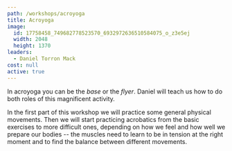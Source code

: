 ```yaml
---
path: /workshops/acroyoga
title: Acroyoga
image:
  id: 17758458_749682778523570_6932972636510584075_o_z3e5ej
  width: 2048
  height: 1370
leaders:
  - Daniel Torron Mack
cost: null
active: true
---
```


In acroyoga you can be the _base_ or the _flyer_. Daniel will teach us how to do both roles of this magnificent activity.

In the first part of this workshop we will practice some general physical movements. Then we will start practicing acrobatics from the basic exercises to more difficult ones, depending on how we feel and how well we prepare our bodies -- the muscles need to learn to be in tension at the right moment and to find the balance between different movements.
